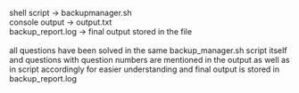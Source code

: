 shell script -> backupmanager.sh <br>
console output -> output.txt <br>
backup_report.log -> final output stored in the file <br> <br>
all questions have been solved in the same backup_manager.sh script itself and questions with question numbers are mentioned in the output as well as in script accordingly for easier understanding and final output is stored in backup_report.log
